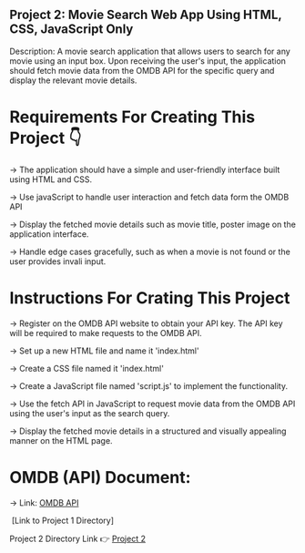 ## Project 2: Movie Search Web App Using HTML, CSS, JavaScript Only

Description: A movie search application that allows users to search for any movie using an input box. Upon receiving the user's input, the application should fetch movie data from the OMDB API for the specific query and display the relevant movie details.

# Requirements For Creating This Project 👇 

-> The application should have a simple and user-friendly interface built using HTML and CSS.

-> Use javaScript to handle user interaction and fetch data form the OMDB API

-> Display the fetched movie details such as movie title, poster image on the application interface.

-> Handle edge cases gracefully, such as when a movie is not found or the user provides invali input.

# Instructions For Crating This Project

-> Register on the OMDB API website to obtain your API key. The API key will be required to make requests to the OMDB API.

-> Set up a new HTML file and name it 'index.html'

-> Create a CSS file named it 'index.html'

-> Create a JavaScript file named 'script.js' to implement the functionality.

-> Use the fetch API in JavaScript to request movie data from the OMDB API using the user's input as the search query.

-> Display the fetched movie details in a structured and visually appealing manner on the HTML page.

# OMDB (API) Document:

-> Link: <a href="https://www.omdbapi.com/">OMDB API</a>

<img src="" />
[Link to Project 1 Directory]

Project 2 Directory Link 👉 <a href="">Project 2 </a>

